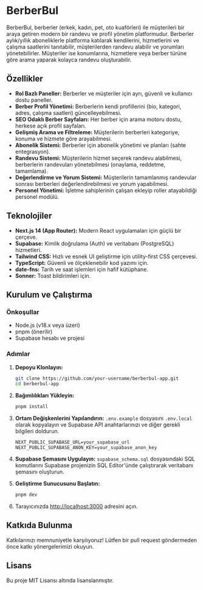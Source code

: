 # BerberBul

BerberBul, berberler (erkek, kadın, pet, oto kuaförleri) ile müşterileri bir araya getiren modern bir randevu ve profil yönetim platformudur. Berberler aylık/yıllık aboneliklerle platforma katılarak kendilerini, hizmetlerini ve çalışma saatlerini tanıtabilir, müşterilerden randevu alabilir ve yorumları yönetebilirler. Müşteriler ise konumlarına, hizmetlere veya berber türüne göre arama yaparak kolayca randevu oluşturabilir.

## Özellikler

-   **Rol Bazlı Paneller:** Berberler ve müşteriler için ayrı, güvenli ve kullanıcı dostu paneller.
-   **Berber Profil Yönetimi:** Berberlerin kendi profillerini (bio, kategori, adres, çalışma saatleri) güncelleyebilmesi.
-   **SEO Odaklı Berber Sayfaları:** Her berber için arama motoru dostu, herkese açık profil sayfaları.
-   **Gelişmiş Arama ve Filtreleme:** Müşterilerin berberleri kategoriye, konuma ve hizmete göre arayabilmesi.
-   **Abonelik Sistemi:** Berberler için abonelik yönetimi ve planları (sahte entegrasyon).
-   **Randevu Sistemi:** Müşterilerin hizmet seçerek randevu alabilmesi, berberlerin randevuları yönetebilmesi (onaylama, reddetme, tamamlama).
-   **Değerlendirme ve Yorum Sistemi:** Müşterilerin tamamlanmış randevular sonrası berberleri değerlendirebilmesi ve yorum yapabilmesi.
-   **Personel Yönetimi:** İşletme sahiplerinin çalışan ekleyip roller atayabildiği personel modülü.

## Teknolojiler

-   **Next.js 14 (App Router):** Modern React uygulamaları için güçlü bir çerçeve.
-   **Supabase:** Kimlik doğrulama (Auth) ve veritabanı (PostgreSQL) hizmetleri.
-   **Tailwind CSS:** Hızlı ve esnek UI geliştirme için utility-first CSS çerçevesi.
-   **TypeScript:** Güvenli ve ölçeklenebilir kod yazımı için.
-   **date-fns:** Tarih ve saat işlemleri için hafif kütüphane.
-   **Sonner:** Toast bildirimleri için.

## Kurulum ve Çalıştırma

### Önkoşullar

-   Node.js (v18.x veya üzeri)
-   pnpm (önerilir)
-   Supabase hesabı ve projesi

### Adımlar

1.  **Depoyu Klonlayın:**
    ```bash
    git clone https://github.com/your-username/berberbul-app.git
    cd berberbul-app
    ```

2.  **Bağımlılıkları Yükleyin:**
    ```bash
    pnpm install
    ```

3.  **Ortam Değişkenlerini Yapılandırın:**
    `.env.example` dosyasını `.env.local` olarak kopyalayın ve Supabase API anahtarlarınızı ve diğer gerekli bilgileri doldurun.
    ```
    NEXT_PUBLIC_SUPABASE_URL=your_supabase_url
    NEXT_PUBLIC_SUPABASE_ANON_KEY=your_supabase_anon_key
    ```

4.  **Supabase Şemasını Uygulayın:**
    `supabase_schema.sql` dosyasındaki SQL komutlarını Supabase projenizin SQL Editor'ünde çalıştırarak veritabanı şemasını oluşturun.

5.  **Geliştirme Sunucusunu Başlatın:**
    ```bash
    pnpm dev
    ```

6.  Tarayıcınızda [http://localhost:3000](http://localhost:3000) adresini açın.

## Katkıda Bulunma

Katkılarınızı memnuniyetle karşılıyoruz! Lütfen bir pull request göndermeden önce katkı yönergelerimizi okuyun.

## Lisans

Bu proje MIT Lisansı altında lisanslanmıştır.
